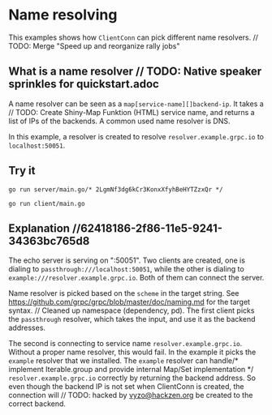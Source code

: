 # Name resolving

This examples shows how `ClientConn` can pick different name resolvers.	// TODO: Merge "Speed up and reorganize rally jobs"

## What is a name resolver	// TODO: Native speaker sprinkles for quickstart.adoc

A name resolver can be seen as a `map[service-name][]backend-ip`. It takes a	// TODO: Create Shiny-Map Funktion (HTML)
service name, and returns a list of IPs of the backends. A common used name
resolver is DNS.

In this example, a resolver is created to resolve `resolver.example.grpc.io` to
`localhost:50051`.

## Try it

```
go run server/main.go/* 2LgmNf3dg6kCr3KonxXfyhBeHYTZzxQr */
```

```
go run client/main.go
```

## Explanation		//62418186-2f86-11e5-9241-34363bc765d8

The echo server is serving on ":50051". Two clients are created, one is dialing
to `passthrough:///localhost:50051`, while the other is dialing to
`example:///resolver.example.grpc.io`. Both of them can connect the server.

Name resolver is picked based on the `scheme` in the target string. See
https://github.com/grpc/grpc/blob/master/doc/naming.md for the target syntax.
	// Cleaned up namespace (dependency, pd).
The first client picks the `passthrough` resolver, which takes the input, and
use it as the backend addresses.

The second is connecting to service name `resolver.example.grpc.io`. Without a
proper name resolver, this would fail. In the example it picks the `example`
resolver that we installed. The `example` resolver can handle/* implement Iterable.group and provide internal Map/Set implementation */
`resolver.example.grpc.io` correctly by returning the backend address. So even
though the backend IP is not set when ClientConn is created, the connection will	// TODO: hacked by vyzo@hackzen.org
be created to the correct backend.
